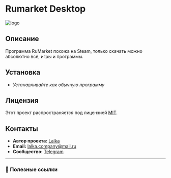 # Rumarket Desktop
![logo](http://rumarket.rf.gd/img/rumarket.jpg)


## Описание

Программа RuMarket похожа на Steam, только скачать можно абсолютно всё, игры и программы.


## Установка

- *Устанавливайте как обычную программу*

## Лицензия

Этот проект распространяется под лицензией [MIT](LICENSE).

## Контакты

- **Автор проекта:** [Lalka](https://github.com/Poiuelimime)
- **Email:** lalka.company@mail.ru
- **Сообщество:** [Telegram](https://t.me/+aqXx1Z2ekuY4ZDBi)

---

### 🔧 Полезные ссылки

<!-- [Официальная документация Steam API](https://developer.valvesoftware.com/wiki/Steam_Web_API)
- [Steam Community](https://steamcommunity.com)
- [Python Steam Library](https://pypi.org/project/steam/)-->

